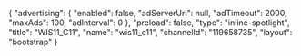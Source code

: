{
    "advertising": {
        "enabled": false,
        "adServerUrl": null,
        "adTimeout": 2000,
        "maxAds": 100,
        "adInterval": 0
    },
    "preload": false,
    "type": "inline-spotlight",
    "title": "WIS11_C11",
    "name": "wis11_c11",
    "channelId": "119658735",
    "layout": "bootstrap"
}